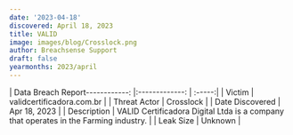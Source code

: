 ```yaml
---
date: '2023-04-18'
discovered: April 18, 2023
title: VALID
image: images/blog/Crosslock.png
author: Breachsense Support
draft: false
yearmonths: 2023/april
---
```


| Data Breach Report------------:     |:-------------:    | :-----:|
| Victim      | validcertificadora.com.br      | 
| Threat Actor      | Crosslock      | 
| Date Discovered      | Apr 18, 2023      | 
| Description      | VALID Certificadora Digital Ltda is a company that operates in the Farming industry.      | 
| Leak Size      | Unknown      | 

